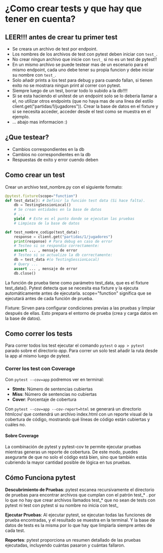 # ¿Como crear tests y que hay que tener en cuenta?

## LEER!!! antes de crear tu primer test

- Se creara un archivo de test por endpoint.
- Los nombres de los archivos de test con pytest deben iniciar con `test_`.
- No crear ningun archivo que inicie con `test_` si no es un test de pytest!!
- En un mismo archivo se puede testear mas de un escenario para el mismo endpoint, cada uno debe tener su propia funcion y debe iniciar su nombre con `test_`.
- Solo añadr prints a los test para debug y para cuando fallan, si tienen exito no se mostrara ningun print al correr con pytest.
- Siempre luego de un test, borrar todo lo subido a la db!!!!
- Si se esta haciendo el unitest de un endpoint solo se lo deberia llamar a el, no utilizar otros endpoints (que no haya mas de una linea del estilo client.get("partidas/1/jugadores")). Crear la base de datos en el fixture y si se necesita acceder, acceder desde el test como se muestra en el ejemplo.
- ... abajo mas informacion :)

## ¿Que testear?

- Cambios correspondientes en la db
- Cambios no correspondientes en la db
- Respuestas de exito y error cuendo deben

## Como crear un test

Crear un archivo test_nombre.py con el siguiente formato:
```python
@pytest.fixture(scope="function")
def test_data(): # Definir la función test data (Si hace falta).
    db = TestingSessionLocal()
    # Se crean entidades en la base de datos
    # ...
    yield  # Este es el punto donde se ejecutan las pruebas
    # Limpieza de la base de datos

def test_nombre_codigo(test_data):
    response = client.get("partidas/1/jugadores")
    print(response) # Para debug en caso de error
    # Testeo si se respondio correctamente:
    assert ... , mensaje de error
    # Testeo si se actualizo la db correctamente:
    db = test_data #(o TestingSessionLocal)
    # Query ...
    assert ... , mensaje de error
    db.close()
```

La función de prueba tiene como parámetro test_data, que es el fixture test_data(). Pytest detecta que se necesita esa fixture y la ejecuta
automáticamente antes de ejecutarla.
scope="function" significa que se ejecutará antes de cada función de prueba.

Fixture: Sirven para configurar condiciones previas a las pruebas y limpiar después de ellas. Esto prepara el entorno de prueba (crea y carga datos en la base de datos).

## Como correr los tests

Para correr todos los test ejecutar el comando `pytest` o `app > pytest` parado sobre el directorio _app_.
Para correr un solo test añadir la ruta desde la app al mismo luego de pytest.

### Correr los test con Coverage

Con `pytest --cov=app` podremos ver en terminal:
- **Stmts**: Número de sentencias cubiertas
- **Miss**: Número de sentencias no cubiertas
- **Cover**: Porcentaje de cobertura

Con `pytest --cov=app --cov-report=html` se generará un directorio htmlcov/ que contendrá un archivo index.html con un reporte visual de la cobertura de código, mostrando qué líneas de código están cubiertas y cuáles no.

#### Sobre Coverage

 La combinación de pytest y pytest-cov te permite ejecutar pruebas mientras generas un reporte de cobertura. De este modo, puedes asegurarte de que no solo el código está bien, sino que también estás cubriendo la mayor cantidad posible de lógica en tus pruebas.

## Cómo Funciona pytest

**Descubrimiento de Pruebas**: pytest escanea recursivamente el directorio de pruebas para encontrar archivos que cumplan con el patrón test_* . por lo que no hay que crear archivos llamados test_* que no sean de tests con pytest ni test con pytest si su nombre no inicia con test_

**Ejecutar Pruebas**: Al ejecutar pytest, se ejecutan todas las funciones de prueba encontradas, y el resultado se muestra en la terminal.
Y la base de datos de tests es la misma por lo que hay que limpiarla siempre antes de cada test.

**Reportes**: pytest proporciona un resumen detallado de las pruebas ejecutadas, incluyendo cuántas pasaron y cuántas fallaron.
